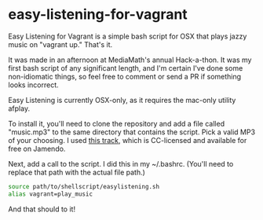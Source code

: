 # easy-listening-for-vagrant

Easy Listening for Vagrant is a simple bash script for OSX that plays jazzy music on "vagrant up." That's it.

It was made in an afternoon at MediaMath's annual Hack-a-thon. It was my first bash script of any significant length, and I'm certain I've done some non-idiomatic things, so feel free to comment or send a PR if something looks incorrect.

Easy Listening is currently OSX-only, as it requires the mac-only utility afplay.

To install it, you'll need to clone the repository and add a file called "music.mp3" to the same directory that contains the script. Pick a valid MP3 of your choosing. I used [this track](https://www.jamendo.com/en/track/990734/jazz-masterpieces-good-old-swing-006), which is CC-licensed and available for free on Jamendo.

Next, add a call to the script. I did this in my ~/.bashrc. (You'll need to replace that path with the actual file path.) 
```bash
source path/to/shellscript/easylistening.sh
alias vagrant=play_music
```

And that should to it!
